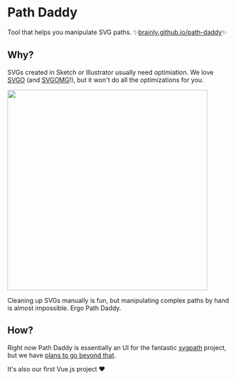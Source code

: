 # Path Daddy
Tool that helps you manipulate SVG paths. ✨[brainly.github.io/path-daddy](https://brainly.github.io/path-daddy/)✨

## Why?

SVGs created in Sketch or Illustrator usually need optimiation. We love [SVGO](https://github.com/svg/svgo) (and [SVGOMG](https://jakearchibald.github.io/svgomg/)!), but it won't do all the optimizations for you.

<img src='https://i.imgur.com/ZIZAR0o.png' width='450' />

Cleaning up SVGs manually is fun, but manipulating complex paths by hand is almost impossible. Ergo Path Daddy.

## How?

Right now Path Daddy is essentially an UI for the fantastic [svgpath](https://github.com/fontello/svgpath) project, but we have [plans to go beyond that](https://github.com/brainly/path-daddy/issues).

It's also our first Vue.js project ❤️
